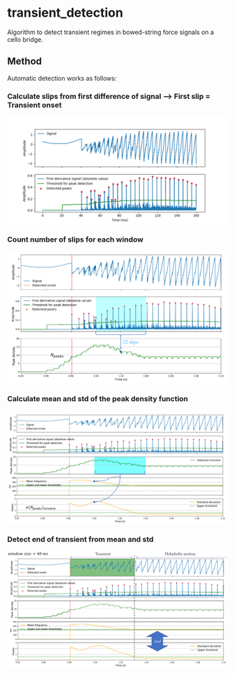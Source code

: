 # transient_detection
Algorithm to detect transient regimes in bowed-string force signals on a cello bridge.

## Method

Automatic detection works as follows:

### Calculate slips from first difference of signal --> First slip = Transient onset

![screenshot](screenshots/slips_detected.png "")

### Count number of slips for each window

![screenshot](screenshots/count_nb_slips.png "")

### Calculate mean and std of the peak density function

![screenshot](screenshots/calculate_mean_std.png "")

### Detect end of transient from mean and std

![screenshot](screenshots/transient_detected.png "")
